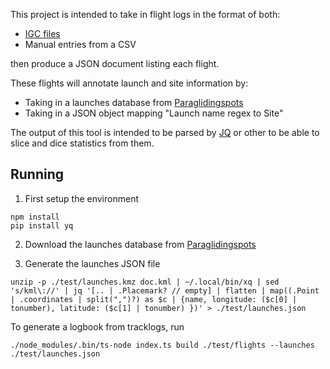 This project is intended to take in flight logs in the format of both:
- [IGC files][def]
- Manual entries from a CSV

then produce a JSON document listing each flight.  

These flights will annotate launch and site information by:
- Taking in a launches database from [Paraglidingspots](https://www.paraglidingspots.com/)
- Taking in a JSON object mapping "Launch name regex to Site"

The output of this tool is intended to be parsed by [JQ](https://stedolan.github.io/jq/) or other to be able to slice and dice statistics from them.

## Running
1. First setup the environment
```
npm install
pip install yq
```

2.  Download the launches database from [Paraglidingspots](https://www.paraglidingspots.com/)

3.  Generate the launches JSON file
```
unzip -p ./test/launches.kmz doc.kml | ~/.local/bin/xq | sed 's/kml\://' | jq '[.. | .Placemark? // empty] | flatten | map((.Point | .coordinates | split(",")?) as $c | {name, longitude: ($c[0] | tonumber), latitude: ($c[1] | tonumber) })' > ./test/launches.json
```

To generate a logbook from tracklogs, run
```
./node_modules/.bin/ts-node index.ts build ./test/flights --launches ./test/launches.json
```

[def]: https://en.wikipedia.org/wiki/IGC_(file_format)
